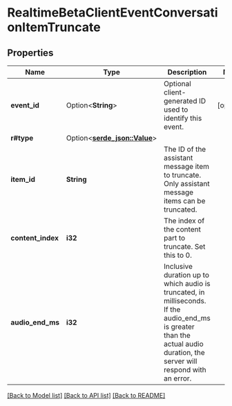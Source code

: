 # RealtimeBetaClientEventConversationItemTruncate

## Properties

Name | Type | Description | Notes
------------ | ------------- | ------------- | -------------
**event_id** | Option<**String**> | Optional client-generated ID used to identify this event. | [optional]
**r#type** | Option<[**serde_json::Value**](.md)> |  | 
**item_id** | **String** | The ID of the assistant message item to truncate. Only assistant message  items can be truncated.  | 
**content_index** | **i32** | The index of the content part to truncate. Set this to 0. | 
**audio_end_ms** | **i32** | Inclusive duration up to which audio is truncated, in milliseconds. If  the audio_end_ms is greater than the actual audio duration, the server  will respond with an error.  | 

[[Back to Model list]](../README.md#documentation-for-models) [[Back to API list]](../README.md#documentation-for-api-endpoints) [[Back to README]](../README.md)


